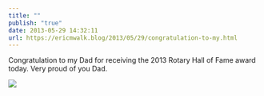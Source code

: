 ```yaml
---
title: ""
publish: "true"
date: 2013-05-29 14:32:11
url: https://ericmwalk.blog/2013/05/29/congratulation-to-my.html
---
```


Congratulation to my Dad for receiving the 2013 Rotary Hall of Fame award today. Very proud of you Dad.

![](https://ericmwalk.blog/uploads/2022/875a0fd318.jpg)
